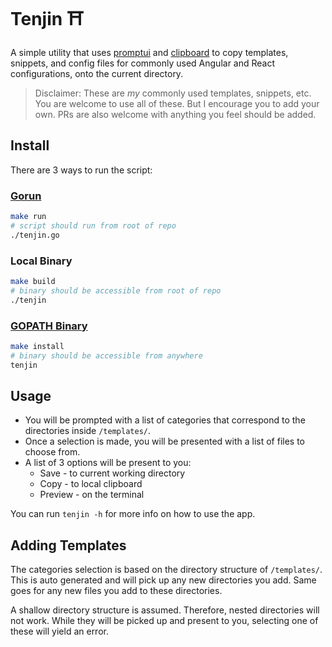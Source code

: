 # Tenjin ⛩️

A simple utility that uses [promptui](https://github.com/manifoldco/promptui) and [clipboard](https://github.com/atotto/clipboard) to copy templates, snippets, and config files for commonly used Angular and React configurations, onto the current directory.

> Disclaimer: These are *my* commonly used templates, snippets, etc. You are welcome to use all of these. But I encourage you to add your own. PRs are also welcome with anything you feel should be added.

## Install

There are 3 ways to run the script:

### [Gorun](https://github.com/erning/gorun#how-to-build-and-install-gorun-from-source)
```sh
make run
# script should run from root of repo
./tenjin.go
```

### Local Binary
```sh
make build
# binary should be accessible from root of repo
./tenjin
```

### [GOPATH Binary](https://github.com/fourjuaneight/dotfiles/blob/master/homedir/.zshenv#L16-L20)
```sh
make install
# binary should be accessible from anywhere
tenjin
```

## Usage

- You will be prompted with a list of categories that correspond to the directories inside `/templates/`.
- Once a selection is made, you will be presented with a list of files to choose from.
- A list of 3 options will be present to you:
  - Save - to current working directory
  - Copy - to local clipboard
  - Preview - on the terminal

You can run `tenjin -h` for more info on how to use the app.

## Adding Templates

The categories selection is based on the directory structure of `/templates/`. This is auto generated and will pick up any new directories you add. Same goes for any new files you add to these directories.

A shallow directory structure is assumed. Therefore, nested directories will not work. While they will be picked up and present to you, selecting one of these will yield an error.

